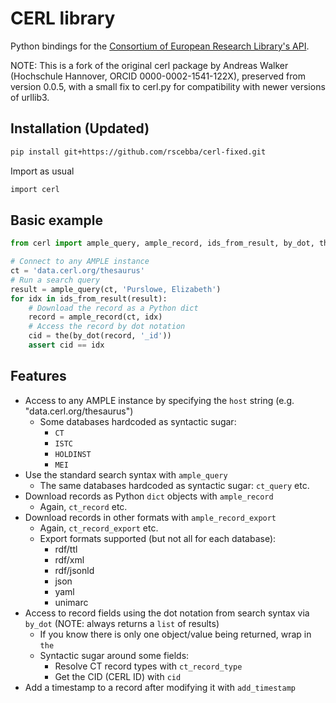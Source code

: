 
# CERL library

Python bindings for the [Consortium of European Research Library's API](https://data.cerl.org).

NOTE: This is a fork of the original cerl package by Andreas Walker (Hochschule Hannover, ORCID 0000-0002-1541-122X), preserved from version 0.0.5, with a small fix to cerl.py for compatibility with newer versions of urllib3.

## Installation (Updated)

```bash
pip install git+https://github.com/rscebba/cerl-fixed.git
```
Import as usual
 
```bash
import cerl
```

## Basic example

```python
from cerl import ample_query, ample_record, ids_from_result, by_dot, the

# Connect to any AMPLE instance
ct = 'data.cerl.org/thesaurus'
# Run a search query
result = ample_query(ct, 'Purslowe, Elizabeth')
for idx in ids_from_result(result):
    # Download the record as a Python dict
    record = ample_record(ct, idx)
    # Access the record by dot notation
    cid = the(by_dot(record, '_id'))
    assert cid == idx
```

## Features
* Access to any AMPLE instance by specifying the `host` string (e.g. "data.cerl.org/thesaurus")
  * Some databases hardcoded as syntactic sugar:
    * `CT` 
    * `ISTC`
    * `HOLDINST`
    * `MEI`
* Use the standard search syntax with `ample_query`
  * The same databases hardcoded as syntactic sugar: `ct_query` etc.
* Download records as Python `dict` objects with `ample_record`
  * Again, `ct_record` etc.
* Download records in other formats with `ample_record_export`
  * Again, `ct_record_export` etc.
  * Export formats supported (but not all for each database):
    * rdf/ttl
    * rdf/xml
    * rdf/jsonld
    * json
    * yaml
    * unimarc
* Access to record fields using the dot notation from search syntax via `by_dot` (NOTE: always returns a `list` of results)
    * If you know there is only one object/value being returned, wrap in `the`
    * Syntactic sugar around some fields:
      * Resolve CT record types with `ct_record_type`
      * Get the CID (CERL ID) with `cid`
* Add a timestamp to a record after modifying it with `add_timestamp`


    
    
